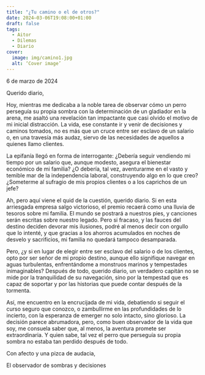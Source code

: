```yaml
---
title: "¿Tu camino o el de otros?"
date: 2024–03-06T19:08:00+01:00
draft: false
tags:
  - Aitor
  - Dilemas
  - Diario
cover:
  image: img/camino1.jpg
  alt: ‘Cover image’
---
```


6 de marzo de 2024


Querido diario,

Hoy, mientras me dedicaba a la noble tarea de observar cómo un perro perseguía su propia sombra con la determinación de un gladiador en la arena, me asaltó una revelación tan impactante que casi olvido el motivo de mi inicial distracción. La vida, ese constante ir y venir de decisiones y caminos tomados, no es más que un cruce entre ser esclavo de un salario o, en una travesía más audaz, siervo de las necesidades de aquellos a quienes llamo clientes.

La epifanía llegó en forma de interrogante: ¿Debería seguir vendiendo mi tiempo por un salario que, aunque modesto, asegura el bienestar económico de mi familia? ¿O debería, tal vez, aventurarme en el vasto y temible mar de la independencia laboral, construyendo algo en lo que creo? ¿Someterme al sufragio de mis propios clientes o a los caprichos de un jefe?

Ah, pero aquí viene el quid de la cuestión, querido diario. Si en esta arriesgada empresa salgo victorioso, el premio recaerá como una lluvia de tesoros sobre mi familia. El mundo se postrará a nuestros pies, y canciones serán escritas sobre nuestro legado. Pero si fracaso, y las fauces del destino deciden devorar mis ilusiones, podré al menos decir con orgullo que lo intenté, y que gracias a los ahorros acumulados en noches de desvelo y sacrificios, mi familia no quedará tampoco desamparada.

Pero, ¿y si en lugar de elegir entre ser esclavo del salario o de los clientes, opto por ser señor de mi propio destino, aunque ello signifique navegar en aguas turbulentas, enfrentándome a monstruos marinos y tempestades inimaginables? Después de todo, querido diario, un verdadero capitán no se mide por la tranquilidad de su navegación, sino por la tempestad que es capaz de soportar y por las historias que puede contar después de la tormenta.

Así, me encuentro en la encrucijada de mi vida, debatiendo si seguir el curso seguro que conozco, o zambullirme en las profundidades de lo incierto, con la esperanza de emerger no solo intacto, sino glorioso. La decisión parece abrumadora, pero, como buen observador de la vida que soy, me consuela saber que, al menos, la aventura promete ser extraordinaria. Y quien sabe, tal vez el perro que perseguía su propia sombra no estaba tan perdido después de todo.

Con afecto y una pizca de audacia,

El observador de sombras y decisiones